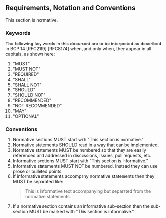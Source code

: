 ## Requirements, Notation and Conventions
This section is normative.

### Keywords
The following key words in this document are to be interpreted as described in BCP 14 [RFC2119] [RFC8174] when, and only when, they appear in all capitals, as shown here:
1. "MUST"
1. "MUST NOT"
1. "REQUIRED"
1. "SHALL"
1. "SHALL NOT"
1. "SHOULD"
1. "SHOULD NOT"
1. "RECOMMENDED"
1. "NOT RECOMMENDED"
1. "MAY"
1. "OPTIONAL"

### Conventions

1. Normative sections MUST start with "This section is normative."
1. Normative statements SHOULD read in a way that can be implemented.
1. Normative statements MUST be numbered so that they are easily referenced and addressed in discussions, issues, pull requests, etc.
1. Informative sections MUST start with "This section is informative."
1. Informative statements MUST NOT be numbered. Instead they can use prose or bulleted points.
1. If informative statements accompany normative statements then they MUST be separated like:
    > This is informative text accompanying but separated from the normative statements.
1. If a normative section contains an informative sub-section then the sub-section MUST be marked with "This section is informative."